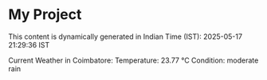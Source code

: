 # My Project

This content is dynamically generated in Indian Time (IST): 2025-05-17 21:29:36 IST


Current Weather in Coimbatore:
Temperature: 23.77 °C
Condition: moderate rain
